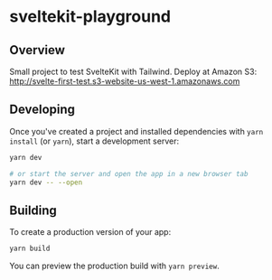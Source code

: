 # sveltekit-playground

## Overview
Small project to test SvelteKit with Tailwind. Deploy at Amazon S3: http://svelte-first-test.s3-website-us-west-1.amazonaws.com

## Developing

Once you've created a project and installed dependencies with `yarn install` (or `yarn`), start a development server:

```bash
yarn dev

# or start the server and open the app in a new browser tab
yarn dev -- --open
```

## Building

To create a production version of your app:

```bash
yarn build
```

You can preview the production build with `yarn preview`.
